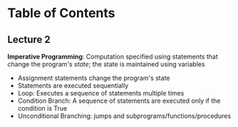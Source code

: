 # Table of Contents

## Lecture 2

**Imperative Programming**: Computation specified using statements that change the program's *state*; the state is maintained using variables
- Assignment statements change the program's state
- Statements are executed sequentially
- Loop: Executes a sequence of statements multiple times
- Condition Branch: A sequence of statements are executed only if the condition is True
- Unconditional Branching: jumps and subprograms/functions/procedures




